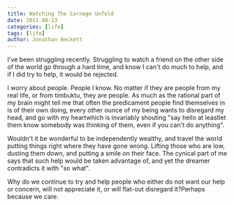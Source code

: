 ```yaml
---
title: Watching The Carnage Unfold
date: 2011-08-13
categories: [life]
tags: [life]
author: Jonathan Beckett
---
```


I've been struggling recently. Struggling to watch a friend on the other side of the world go through a hard time, and know I can't do much to help, and if I did try to help, it would be rejected.

I worry about people. People I know. No matter if they are people from my real life, or from timbuktu, they are people. As much as the rational part of my brain might tell me that often the predicament people find themselves in is of their own doing, every other ounce of my being wants to disregard my head, and go with my heartwhich is invariably shouting "say hello at leastlet them know somebody was thinking of them, even if you can't do anything".

Wouldn't it be wonderful to be independently wealthy, and travel the world putting things right where they have gone wrong. Lifting those who are low, dusting them down, and putting a smile on their face. The cynical part of me says that such help would be taken advantage of, and yet the dreamer contradicts it with "so what".

Why do we continue to try and help people who either do not want our help or concern, will not appreciate it, or will flat-out disregard it?Perhaps because we care.